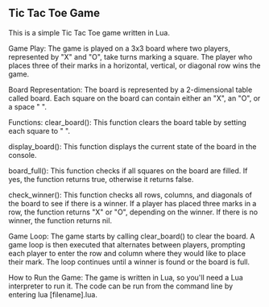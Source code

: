 ## Tic Tac Toe Game
This is a simple Tic Tac Toe game written in Lua.

Game Play: 
The game is played on a 3x3 board where two players, represented by "X" and "O", take turns marking a square. The player who places three of their marks in a horizontal, vertical, or diagonal row wins the game.

Board Representation:
The board is represented by a 2-dimensional table called board. Each square on the board can contain either an "X", an "O", or a space " ".

Functions: 
clear_board(): This function clears the board table by setting each square to " ".

display_board(): This function displays the current state of the board in the console.

board_full(): This function checks if all squares on the board are filled. If yes, the function returns true, otherwise it returns false.

check_winner(): This function checks all rows, columns, and diagonals of the board to see if there is a winner. If a player has placed three marks in a row, the function returns "X" or "O", depending on the winner. If there is no winner, the function returns nil.

Game Loop: 
The game starts by calling clear_board() to clear the board. A game loop is then executed that alternates between players, prompting each player to enter the row and column where they would like to place their mark. The loop continues until a winner is found or the board is full.

How to Run the Game:
The game is written in Lua, so you'll need a Lua interpreter to run it. The code can be run from the command line by entering lua [filename].lua.
